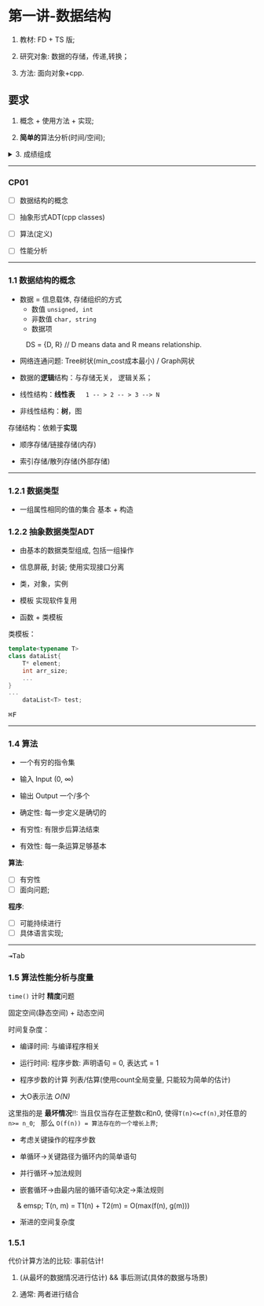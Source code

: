 # 第一讲-数据结构

1. 教材: FD + TS 版;

2. 研究对象: 数据的存储，传递,转换；

3. 方法: 面向对象+cpp.

## 要求

1. 概念 + 使用方法  + 实现;

2. **简单的**算法分析(时间/空间);

<details>
    <summary>3. 成绩组成</summary>
    <p>&emsp; 50%期末</p>
    <p>&emsp; 15%期中(闭卷 11月下旬)</p>
    <p>&emsp; 35%(pj + 上机 + 作业)</p>
</details>

- - - -

### CP01

- [ ] 数据结构的概念

- [ ] 抽象形式ADT(cpp classes)

- [ ] 算法(定义)

- [ ] 性能分析

- - - -

### 1.1 数据结构的概念

- 数据 = 信息载体, 存储组织的方式 &emsp;
    - 数值 `unsigned, int`
    - 非数值 `char, string` 
    - 数据项

&emsp; &emsp; DS = {D, R} // D means data and R means relationship.

- 网络连通问题: Tree树状(min_cost成本最小) / Graph网状

- 数据的**逻辑**结构：与存储无关， 逻辑关系；

- 线性结构：**线性表**
&emsp; `1 -- > 2 -- > 3 --> N`

- 非线性结构：**树**，图

存储结构：依赖于**实现**

- 顺序存储/链接存储(内存)

- 索引存储/散列存储(外部存储)

- - - -

### 1.2.1 数据类型

- 一组属性相同的值的集合 基本 + 构造

### 1.2.2 抽象数据类型ADT

- 由基本的数据类型组成, 包括一组操作

- 信息屏蔽, 封装; 使用实现接口分离

- 类，对象，实例

- 模板 实现软件复用

- 函数 + 类模板

类模板：

```C++
template<typename T>
class dataList{
    T* element;
    int arr_size;
    ...
}
...
    dataList<T> test;
```

<kbd>⌘F</kbd>

- - - -

### 1.4 算法

- 一个有穷的指令集

- 输入 Input (0, ∞)

- 输出 Output 一个/多个

- 确定性: 每一步定义是确切的

- 有穷性: 有限步后算法结束

- 有效性: 每一条运算足够基本

**算法**: 
- [ ] 有穷性
- [ ] 面向问题;

**程序**: 
- [ ] 可能持续进行
- [ ] 具体语言实现;

- - - - 

<kbd>⇥Tab</kbd>

### 1.5 算法性能分析与度量

`time()` 计时 **精度**问题

固定空间(静态空间) + 动态空间

时间复杂度：

- 编译时间: 与编译程序相关

- 运行时间: 程序步数: 声明语句 = 0, 表达式 = 1

- 程序步数的计算 列表/估算(使用count全局变量, 只能较为简单的估计)

- 大O表示法 *O(N)*

这里指的是 **最坏情况**!!: 当且仅当存在正整数c和n0, 使得`T(n)<=cf(n)`,对任意的`n>= n_0`; &nbsp; 那么 `O(f(n)) = 算法存在的一个增长上界`;

- 考虑关键操作的程序步数

- 单循环->关键路径为循环内的简单语句

- 并行循环->加法规则

- 嵌套循环->由最内层的循环语句决定->乘法规则

&emsp; & emsp; T(n, m) = T1(n) + T2(m) = O(max(f(n), g(m)))

- 渐进的空间复杂度

### 1.5.1

代价计算方法的比较: 事前估计!

1. (从最坏的数据情况进行估计) && 事后测试(具体的数据与场景)  

2. 通常: 两者进行结合
